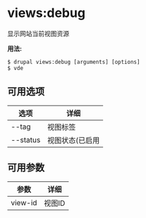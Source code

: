 # views:debug
显示网站当前视图资源

**用法:**
```
$ drupal views:debug [arguments] [options]
$ vde  
```

## 可用选项
选项 | 详细
-------|-------------
--tag | 视图标签
--status | 视图状态(已启用|已禁用)

## 可用参数
参数 | 详细
---------|-------------
view-id | 视图ID
